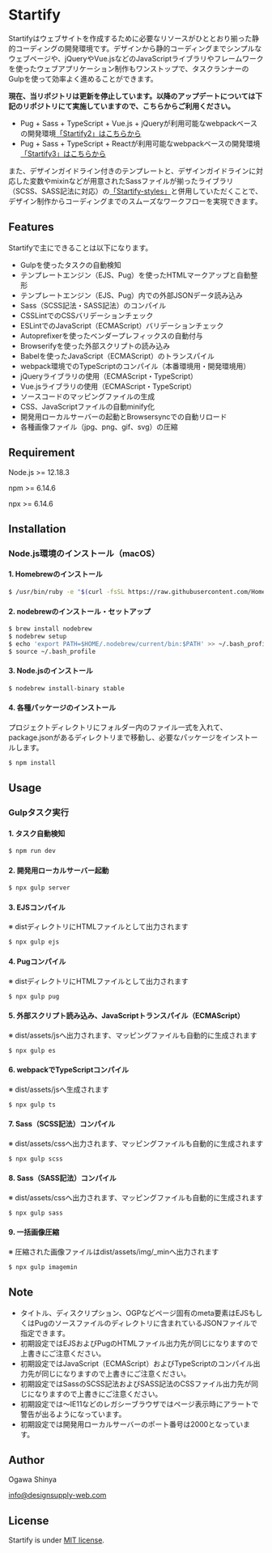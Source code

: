 # Startify

Startifyはウェブサイトを作成するために必要なリソースがひととおり揃った静的コーディングの開発環境です。デザインから静的コーディングまでシンプルなウェブページや、jQueryやVue.jsなどのJavaScriptライブラリやフレームワークを使ったウェブアプリケーション制作もワンストップで、タスクランナーのGulpを使って効率よく進めることができます。

**現在、当リポジトリは更新を停止しています。以降のアップデートについては下記のリポジトリにて実施していますので、こちらからご利用ください。**
- Pug + Sass + TypeScript + Vue.js + jQueryが利用可能なwebpackベースの開発環境[「Startify2」はこちらから](https://github.com/DesignSupply/startify2 "Startify2") 
- Pug + Sass + TypeScript + Reactが利用可能なwebpackベースの開発環境[「Startify3」はこちらから](https://github.com/DesignSupply/startify3 "Startify3") 

また、デザインガイドライン付きのテンプレートと、デザインガイドラインに対応した変数やmixinなどが用意されたSassファイルが揃ったライブラリ（SCSS、SASS記法に対応）の[「Startify-styles」](https://github.com/DesignSupply/startify-styles "Startify-styles")と併用していただくことで、デザイン制作からコーディングまでのスムーズなワークフローを実現できます。



## Features

Startifyで主にできることは以下になります。

* Gulpを使ったタスクの自動検知
* テンプレートエンジン（EJS、Pug）を使ったHTMLマークアップと自動整形
* テンプレートエンジン（EJS、Pug）内での外部JSONデータ読み込み
* Sass（SCSS記法・SASS記法）のコンパイル
* CSSLintでのCSSバリデーションチェック
* ESLintでのJavaScript（ECMAScript）バリデーションチェック
* Autoprefixerを使ったベンダープレフィックスの自動付与
* Browserifyを使った外部スクリプトの読み込み
* Babelを使ったJavaScript（ECMAScript）のトランスパイル
* webpack環境でのTypeScriptのコンパイル（本番環境用・開発環境用）
* jQueryライブラリの使用（ECMAScript・TypeScript）
* Vue.jsライブラリの使用（ECMAScript・TypeScript）
* ソースコードのマッピングファイルの生成
* CSS、JavaScriptファイルの自動minify化
* 開発用ローカルサーバーの起動とBrowsersyncでの自動リロード
* 各種画像ファイル（jpg、png、gif、svg）の圧縮



## Requirement

Node.js >= 12.18.3

npm >= 6.14.6

npx >= 6.14.6



## Installation

### Node.js環境のインストール（macOS）

#### 1. Homebrewのインストール
```bash
$ /usr/bin/ruby -e "$(curl -fsSL https://raw.githubusercontent.com/Homebrew/install/master/install)"
```
#### 2. nodebrewのインストール・セットアップ
```bash
$ brew install nodebrew
$ nodebrew setup
$ echo 'export PATH=$HOME/.nodebrew/current/bin:$PATH' >> ~/.bash_profile
$ source ~/.bash_profile
```
#### 3. Node.jsのインストール
```bash
$ nodebrew install-binary stable
```
#### 4. 各種パッケージのインストール
プロジェクトディレクトリにフォルダー内のファイル一式を入れて、package.jsonがあるディレクトリまで移動し、必要なパッケージをインストールします。
```bash
$ npm install
```



## Usage

### Gulpタスク実行

#### 1. タスク自動検知
```bash
$ npm run dev
```
#### 2. 開発用ローカルサーバー起動
```bash
$ npx gulp server
```
#### 3. EJSコンパイル
※ distディレクトリにHTMLファイルとして出力されます
```bash
$ npx gulp ejs
```
#### 4. Pugコンパイル
※ distディレクトリにHTMLファイルとして出力されます
```bash
$ npx gulp pug
```
#### 5. 外部スクリプト読み込み、JavaScriptトランスパイル（ECMAScript）
※ dist/assets/jsへ出力されます、マッピングファイルも自動的に生成されます
```bash
$ npx gulp es
```
#### 6. webpackでTypeScriptコンパイル
※ dist/assets/jsへ生成されます
```bash
$ npx gulp ts
```
#### 7. Sass（SCSS記法）コンパイル
※ dist/assets/cssへ出力されます、マッピングファイルも自動的に生成されます
```bash
$ npx gulp scss
```
#### 8. Sass（SASS記法）コンパイル
※ dist/assets/cssへ出力されます、マッピングファイルも自動的に生成されます
```bash
$ npx gulp sass
```
#### 9. 一括画像圧縮
※ 圧縮された画像ファイルはdist/assets/img/_minへ出力されます
```bash
$ npx gulp imagemin
```



## Note

* タイトル、ディスクリプション、OGPなどページ固有のmeta要素はEJSもしくはPugのソースファイルのディレクトリに含まれているJSONファイルで指定できます。
* 初期設定ではEJSおよびPugのHTMLファイル出力先が同じになりますので上書きにご注意ください。
* 初期設定ではJavaScript（ECMAScript）およびTypeScriptのコンパイル出力先が同じになりますので上書きにご注意ください。
* 初期設定ではSassのSCSS記法およびSASS記法のCSSファイル出力先が同じになりますので上書きにご注意ください。
* 初期設定では〜IE11などのレガシーブラウザではページ表示時にアラートで警告が出るようになっています。
* 初期設定では開発用ローカルサーバーのポート番号は2000となっています。



## Author

Ogawa Shinya

info@designsupply-web.com



## License

Startify is under [MIT license](https://en.wikipedia.org/wiki/MIT_License). 